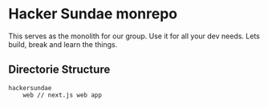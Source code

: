 # Hacker Sundae monrepo
This serves as the monolith for our group. Use it for all your dev needs. Lets build, break and learn the things.

## Directorie Structure
```
hackersundae
    web // next.js web app
```

